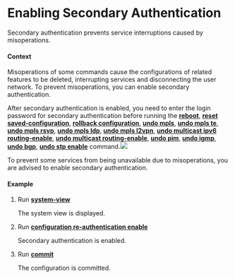 Enabling Secondary Authentication
=================================

Secondary authentication prevents service interruptions caused by misoperations.

#### Context

Misoperations of some commands cause the configurations of related features to be deleted, interrupting services and disconnecting the user network. To prevent misoperations, you can enable secondary authentication.

After secondary authentication is enabled, you need to enter the login password for secondary authentication before running the [**reboot**](cmdqueryname=reboot), [**reset saved-configuration**](cmdqueryname=reset+saved-configuration), [**rollback configuration**](cmdqueryname=rollback+configuration), [**undo mpls**](cmdqueryname=undo+mpls), [**undo mpls te**](cmdqueryname=undo+mpls+te), [**undo mpls rsvp**](cmdqueryname=undo+mpls+rsvp), [**undo mpls ldp**](cmdqueryname=undo+mpls+ldp), [**undo mpls l2vpn**](cmdqueryname=undo+mpls+l2vpn), [**undo multicast ipv6 routing-enable**](cmdqueryname=undo+multicast+ipv6+routing-enable), [**undo multicast routing-enable**](cmdqueryname=undo+multicast+routing-enable), [**undo pim**](cmdqueryname=undo+pim), [**undo igmp**](cmdqueryname=undo+igmp), [**undo bgp**](cmdqueryname=undo+bgp), [**undo stp enable**](cmdqueryname=undo+stp+enable) command.![](../../../../public_sys-resources/note_3.0-en-us.png) 

To prevent some services from being unavailable due to misoperations, you are advised to enable secondary authentication.




#### Example

1. Run [**system-view**](cmdqueryname=system-view)
   
   The system view is displayed.
2. Run [**configuration re-authentication enable**](cmdqueryname=configuration+re-authentication+enable)
   
   Secondary authentication is enabled.
3. Run [**commit**](cmdqueryname=commit)
   
   The configuration is committed.